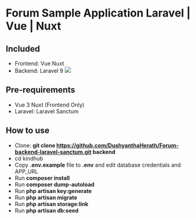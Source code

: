 # Forum Sample Application Laravel | Vue | Nuxt

## Included
- Frontend: Vue Nuxt
- Backend: Laravel 9 <img src="https://img.shields.io/badge/Laravel-9-red">

## Pre-requirements
- Vue 3 Nuxt (Frontend Only)
- Laravel: Laravel Sanctum

## How to use

- Clone: __git clone https://github.com/DushyanthaHerath/Forum-backend-laravel-sanctum.git backend__
- cd kindhub
- Copy __.env.example__ file to __.env__ and edit database credentials and APP_URL
- Run __composer install__
- Run __composer dump-autoload__
- Run __php artisan key:generate__
- Run __php artisan migrate__
- Run __php artisan storage:link__
- Run __php artisan db:seed__

